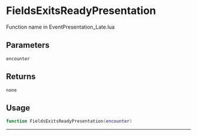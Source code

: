 # FieldsExitsReadyPresentation
Function name in EventPresentation_Late.lua
## Parameters
`encounter`
## Returns
`none`
## Usage
```lua
function FieldsExitsReadyPresentation(encounter)
```
---
